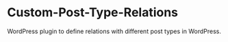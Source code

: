 Custom-Post-Type-Relations
==========================

WordPress plugin to define relations with different post types in WordPress. 
